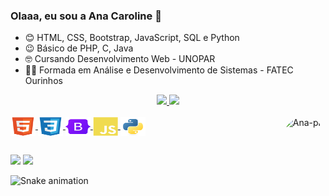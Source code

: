 ### Olaaa, eu sou a Ana Caroline 👋

- 😊 HTML, CSS, Bootstrap, JavaScript, SQL e Python 
- 😉 Básico de PHP, C, Java
- 🤓 Cursando Desenvolvimento Web - UNOPAR
- 👩‍🎓 Formada em Análise e Desenvolvimento de Sistemas - FATEC Ourinhos


<div align="center">
  <a href="https://github.com/anacarolinesilva">
  <img height="180em" src="https://github-readme-stats.vercel.app/api?username=anacarolinesilva&show_icons=true&theme=dracula&include_all_commits=true&count_private=true"/>
  <img height="180em" src="https://github-readme-stats.vercel.app/api/top-langs/?username=anacarolinesilva&layout=compact&langs_count=7&theme=dracula"/>
</div>
<div style="display: inline_block"><br>
  <img align="center" alt="Ana-HTML" height="30" width="40" src="https://raw.githubusercontent.com/devicons/devicon/master/icons/html5/html5-original.svg">
  <img align="center" alt="Ana-CSS" height="30" width="40" src="https://raw.githubusercontent.com/devicons/devicon/master/icons/css3/css3-original.svg">
  <img align="center" alt="Ana-Bootstrap" height="30" width="40" src="https://raw.githubusercontent.com/devicons/devicon/master/icons/bootstrap/bootstrap-original.svg">
  <img align="center" alt="Ana-Js" height="30" width="40" src="https://raw.githubusercontent.com/devicons/devicon/master/icons/javascript/javascript-plain.svg">
  <img align="center" alt="Ana-Py" height="30" width="40" src="https://raw.githubusercontent.com/devicons/devicon/master/icons/python/python-original.svg">
  <img align="right" alt="Ana-pic" height="180" style="border-radius:50px;" src="https://img.freepik.com/psd-gratuitas/personagem-feminina-3d-trabalhando-em-um-laptop-enquanto-esta-sentada-na-cadeira_23-2148938889.jpg?w=740&t=st=1658440391~exp=1658440991~hmac=bb93a5752aba2b6edb9c8bc0723c1da45cddc774eb90dd04274753de22d0be6c">
</div>
  
  ##
 
<div> 
  <a href = "mailto:anasilva.caroline@hotmail.com"><img src="https://img.shields.io/badge/Microsoft_Outlook-0078D4?style=for-the-badge&logo=microsoft-outlook&logoColor=white"></a>
  <a href="https://www.linkedin.com/in/ana-caroline-silva-98a025243/" target="_blank"><img src="https://img.shields.io/badge/-LinkedIn-%230077B5?style=for-the-badge&logo=linkedin&logoColor=white" target="_blank"></a> 
 
  ![Snake animation](https://github.com/anacarolinesilva/anacarolinesilva/blob/output/github-contribution-grid-snake.svg) 
 

</div>
